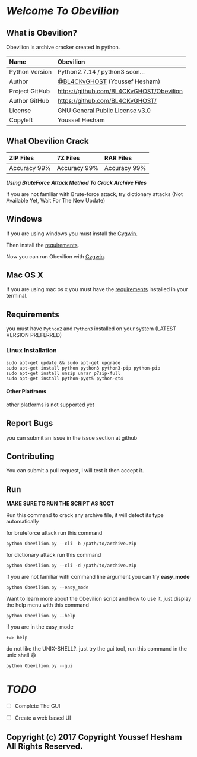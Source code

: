 # **_Welcome To Obevilion_**

## What is Obevilion?

Obevilion is archive cracker created in python.

Name           | Obevilion
:------------- | :----------------------------------------------------------------------------------------------
Python Version | Python2.7.14 / python3 soon...
Author         | [@BL4CKvGHOST](https://twitter.com/BL4CKvGHOST) (Youssef Hesham)
Project GitHub | <https://github.com/BL4CKvGHOST/Obevilion>
Author GitHub  | <https://github.com/BL4CKvGHOST/>
License        | [GNU General Public License v3.0](https://github.com/BL4CKvGHOST/Obevilion/blob/master/COPYING)
Copyleft       | Youssef Hesham

## What Obevilion Crack

ZIP Files    | 7Z Files     | RAR Files
:----------- | :----------- | :-----------
Accuracy 99% | Accuracy 99% | Accuracy 99%

**_Using BruteForce Attack Method To Crack Archive Files_**

if you are not familiar with Brute-force attack, try dictionary attacks (Not Available Yet, Wait For The New Update)

## Windows

If you are using windows you must install the [Cygwin](http://www.cygwin.com/).

Then install the [requirements](#requirements).

Now you can run Obevilion with [Cygwin](http://www.cygwin.com/).

## Mac OS X

If you are using mac os x you must have the [requirements](#unpythonic-requirements) installed in your terminal.

## Requirements

you must have `Python2` and `Python3` installed on your system (LATEST VERSION PREFERRED)

### Linux Installation

```shell
sudo apt-get update && sudo apt-get upgrade
sudo apt-get install python python3 python3-pip python-pip
sudo apt-get install unzip unrar p7zip-full
sudo apt-get install python-pyqt5 python-qt4
```

#### Other Platfroms

other platforms is not supported yet

## Report Bugs

you can submit an issue in the issue section at github

## Contributing

You can submit a pull request, i will test it then accept it.

## Run

**MAKE SURE TO RUN THE SCRIPT AS ROOT**

Run this command to crack any archive file, it will detect its type automatically

for bruteforce attack run this command

`python Obevilion.py --cli -b /path/to/archive.zip`

for dictionary attack run this command

`python Obevilion.py --cli -d /path/to/archive.zip`

if you are not familiar with command line argument you can try **easy_mode**

`python Obevilion.py --easy_mode`

Want to learn more about the Obevilion script and how to use it, just display the help menu with this command

`python Obevilion.py --help`

if you are in the easy_mode

`+=> help`

do not like the UNIX-SHELL?. just try the gui tool, run this command in the unix shell :smile:

`python Obevilion.py --gui`

# **_TODO_**

- [ ] Complete The GUI

- [ ] Create a web based UI

## Copyright (c) 2017 Copyright Youssef Hesham All Rights Reserved.
